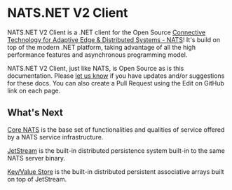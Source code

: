 # NATS.NET V2 Client

NATS.NET V2 Client is a .NET client for the Open Source [Connective Technology for Adaptive Edge & Distributed Systems - NATS](https://nats.io/)!
It's build on top of the modern .NET platform, taking advantage of all the high performance features and
asynchronous programming model.

NATS.NET V2 Client, just like NATS, is Open Source as is this documentation.
Please [let us know](https://natsio.slack.com/channels/dotnet) if you have updates and/or suggestions for
these docs. You can also create a Pull Request using the Edit on GitHub link on each page.

## What's Next

[Core NATS](core/intro.md) is the base set of functionalities and qualities of service offered by a NATS service infrastructure.

[JetStream](jetstream/intro.md) is the built-in distributed persistence system built-in to the same NATS server binary.

[Key/Value Store](key-value-store/intro.md) is the built-in distributed persistent associative arrays built on top of JetStream.
